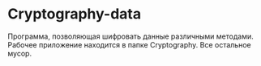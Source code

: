 # Cryptography-data
Программа, позволяющая шифровать данные различными методами.
Рабочее приложение находится в папке Сryptography. Все остальное мусор.
